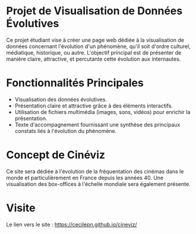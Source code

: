 # Projet de Visualisation de Données Évolutives

Ce projet étudiant vise à créer une page web dédiée à la visualisation de données concernant l'évolution d'un phénomène, qu'il soit d'ordre culturel, médiatique, historique, ou autre. L'objectif principal est de présenter de manière claire, attractive, et percutante cette évolution aux internautes.

# Fonctionnalités Principales

- Visualisation des données évolutives.
- Présentation claire et attractive grâce à des éléments interactifs.
- Utilisation de fichiers multimédia (images, sons, vidéos) pour enrichir la présentation.
- Texte d'accompagnement fournissant une synthèse des principaux constats liés à l'évolution du phénomène.

# Concept de Cinéviz

Ce site sera dédiée à l'évolution de la fréquentation des cinémas dans le monde et particulièrement en France depuis les années 40. 
Une visualisation des box-offices à l'échelle mondiale sera également présente. 


# Visite 

Le lien vers le site : https://cecilepn.github.io/cineviz/ 


